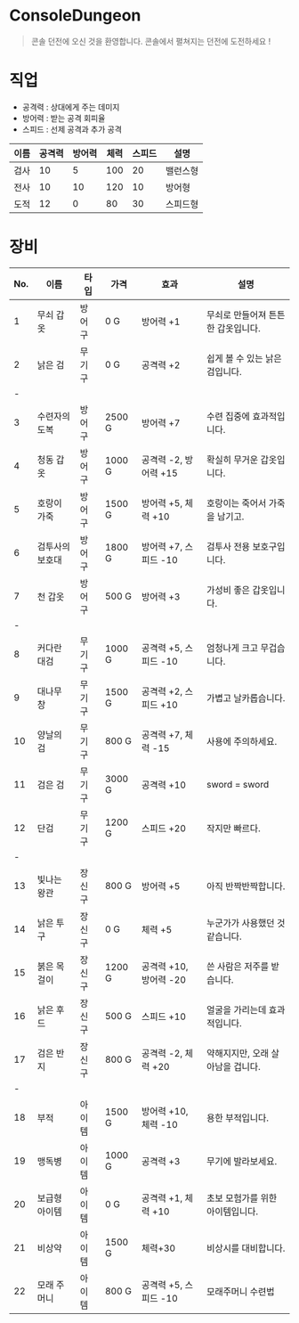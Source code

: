 # ConsoleDungeon

> 콘솔 던전에 오신 것을 환영합니다. 콘솔에서 펼쳐지는 던전에 도전하세요 !

# 직업
- 공격력 : 상대에게 주는 데미지
- 방어력 : 받는 공격 회피율
- 스피드 : 선제 공격과 추가 공격

이름 | 공격력 | 방어력 | 체력 | 스피드 | 설명 |
-- | -- | -- | -- | -- | -- |
검사 | 10 | 5 | 100 | 20 | 밸런스형
전사 | 10 | 10 | 120 | 10 | 방어형
도적 | 12 | 0 | 80 | 30 | 스피드형

# 장비
No. | 이름 | 타입 | 가격 | 효과 | 설명 |
-- | -- | -- | -- | -- | -- |
1 | 무쇠 갑옷 | 방어구 | 0 G | 방어력 +1 | 무쇠로 만들어져 튼튼한 갑옷입니다.
2 | 낡은 검 | 무기구 | 0 G | 공격력 +2 | 쉽게 볼 수 있는 낡은 검입니다.
-||||
3 | 수련자의 도복 | 방어구 | 2500 G | 방어력 +7 | 수련 집중에 효과적입니다.
4 | 청동 갑옷 | 방어구 | 1000 G | 공격력 -2, 방어력 +15 | 확실히 무거운 갑옷입니다.
5 | 호랑이 가죽 | 방어구 | 1500 G | 방어력 +5, 체력 +10 | 호랑이는 죽어서 가죽을 남기고.
6 | 검투사의 보호대 | 방어구 | 1800 G | 방어력 +7, 스피드 -10 | 검투사 전용 보호구입니다.
7 | 천 갑옷 | 방어구 | 500 G | 방어력 +3 | 가성비 좋은 갑옷입니다.
-||||
8 | 커다란 대검 | 무기구 | 1000 G | 공격력 +5, 스피드 -10 | 엄청나게 크고 무겁습니다.
9 | 대나무 창 | 무기구 | 1500 G | 공격력 +2, 스피드 +10 | 가볍고 날카롭습니다.
10 | 양날의 검 | 무기구 | 800 G | 공격력 +7, 체력 -15 | 사용에 주의하세요.
11 | 검은 검 | 무기구 | 3000 G | 공격력 +10 | sword = sword
12 | 단검 | 무기구 | 1200 G | 스피드 +20 | 작지만 빠르다.
-||||
13 | 빛나는 왕관 | 장신구 | 800 G | 방어력 +5 | 아직 반짝반짝합니다.
14 | 낡은 투구 | 장신구 | 0 G | 체력 +5 | 누군가가 사용했던 것 같습니다.
15 | 붉은 목걸이 | 장신구 | 1200 G | 공격력 +10, 방어력 -20 | 쓴 사람은 저주를 받습니다.
16 | 낡은 후드 | 장신구 | 500 G | 스피드 +10 | 얼굴을 가리는데 효과적입니다.
17 | 검은 반지 | 장신구 | 800 G | 공격력 -2, 체력 +20 | 약해지지만, 오래 살아남을 겁니다.
-||||
18 | 부적 | 아이템 | 1500 G | 방어력 +10, 체력 -10 | 용한 부적입니다.
19 | 맹독병 | 아이템 | 1000 G | 공격력 +3 | 무기에 발라보세요.
20 | 보급형 아이템 | 아이템 | 0 G | 공격력 +1, 체력 +10 | 초보 모험가를 위한 아이템입니다.
21 | 비상약 | 아이템 | 1500 G | 체력+30 | 비상시를 대비합니다.
22 | 모래 주머니 | 아이템 | 800 G | 공격력 +5, 스피드 -10 | 모래주머니 수련법